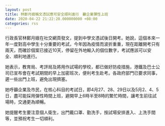 ```yaml
---
layout: post
title: 林鄭月娥稱文憑試應可安全順利進行　籲企業彈性上班
date: 2020-04-22 21:22:28.000000000 +08:00
categories: rss
---
```


行政長官林鄭月娥在社交網頁發文，提到中學文憑試後日開考。她說，這個本來一年一度對高中學生十分重要的考試，今年因為疫情而波折重重，現在距離開考只有兩天，而確診個案已接近10天，停留在外地輸入的個位數字，考試應該可以安全、順利地進行。

她表示，教育局、考評局及將用作試場的學校，都已做好防疫措施，港鐵及巴士公司已宣布會在考試期間的早上加密班次，便利考生赴考。各政府部門已要求同事，遲一些出門上班，避免出現擠塞。

她呼籲企業及市民，在核心科目的考試日，即4月27、28、29日以及5月2、4、5日，盡可能採用彈性時間上班，避開早上6時半至8時的繁忙時間，讓考生前往試場時，交通更為順暢。

她提醒考生要注意個人衛生，出門戴口罩、勤洗手，按試場安排進入、上洗手間等，並預祝考生一切順利。
